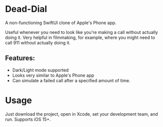 # Dead-Dial
A non-functioning SwiftUI clone of Apple's Phone app.

Useful whenever you need to look like you're making a call without actually doing it. Very helpful in filmmaking, for example, where you might need to call 911 without actually doing it.

## Features:

* Dark/Light mode supported
* Looks very similar to Apple's Phone app
* Can simulate a failed call after a specified amount of time.

# Usage

Just download the project, open in Xcode, set your development team, and run. Supports iOS 15+.

